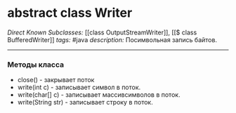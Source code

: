 # abstract class Writer
*Direct Known Subclasses:* [[class OutputStreamWriter]], [[$ class BufferedWriter]]
*tags:* #java
*description:* Посимвольная запись байтов.

---
### Методы класса
- close() - закрывает поток
- write(int c) - записывает символ в поток.
- write(char[] c) - записывает массивсимволов в поток.
- write(String str) - записывает строку в поток.
